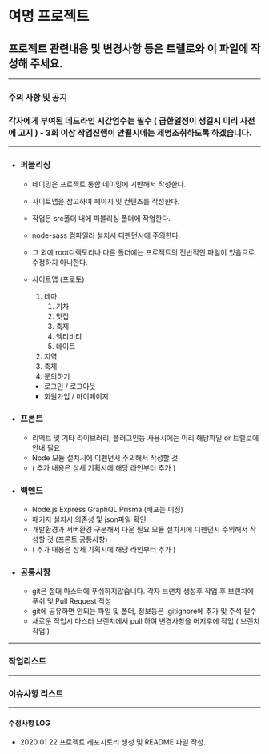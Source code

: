 # 여명 프로젝트

## 프로젝트 관련내용 및 변경사항 등은 트렐로와 이 파일에 작성해 주세요.

---

### 주의 사항 및 공지

### 각자에게 부여된 데드라인 시간엄수는 필수 ( 급한일정이 생길시 미리 사전에 고지 ) - 3회 이상 작업진행이 안될시에는 제명조취하도록 하겠습니다.

---

- ### 퍼블리싱

  - 네이밍은 프로젝트 통합 네이밍에 기반해서 작성한다.
  - 사이트맵을 참고하여 페이지 및 컨텐츠를 작성한다.
  - 작업은 src폴더 내에 퍼블리싱 폴더에 작업한다.
  - node-sass 컴파일러 설치시 디펜던시에 주의한다.
  - 그 외에 root디렉토리나 다른 폴더에는 프로젝트의 전반적인 파일이 있음으로 수정하지 아니한다.
  - 사이트맵 (프로토)

    1. 테마
       1. 기차
       1. 맛집
       1. 축제
       1. 엑티비티
       1. 데이트
    2. 지역
    3. 축제
    4. 문의하기

    - 로그인 / 로그아웃
    - 회원가입 / 마이페이지

- ### 프론트
  - 리엑트 및 기타 라이브러리, 플러그인등 사용시에는 미리 해당파일 or 트렐로에 안내 필요
  - Node 모듈 설치시에 디펜던시 주의해서 작성할 것
  - ( 추가 내용은 상세 기획시에 해당 라인부터 추가 )
- ### 백엔드
  - Node.js Express GraphQL Prisma (배포는 미정)
  - 패키지 설치시 의존성 및 json파일 확인
  - 개발환경과 서버환경 구분해서 다운 필요 모듈 설치시에 디펜던시 주의해서 작성할 것 (프론트 공통사항)
  - ( 추가 내용은 상세 기획시에 해당 라인부터 추가 )
- ### 공통사항
  - git은 절대 마스터에 푸쉬하지않습니다. 각자 브랜치 생성후 작업 후 브랜치에 푸쉬 및 Pull Request 작성
  - git에 공유하면 안되는 파일 및 폴더, 정보등은 .gitignore에 추가 및 주석 필수
  - 새로운 작업시 마스터 브랜치에서 pull 하여 변경사항을 머지후에 작업 ( 브랜치 작업 )

---

### 작업리스트

---

### 이슈사항 리스트

---

#### 수정사항 LOG

- 2020 01 22 프로젝트 레포지토리 생성 및 README 파일 작성.
